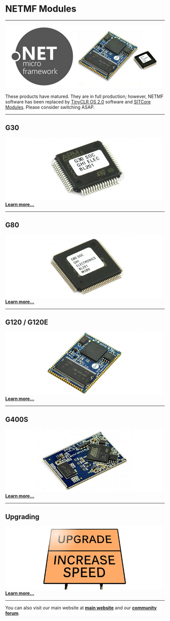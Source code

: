 # NETMF Modules
---
![NETMF](../images/netmf-modules.jpg)

These products have matured. They are in full production; however, NETMF software has been replaced by [TinyCLR OS 2.0](../../software/tinyclr/intro.md) software and [SITCore Modules](../sitcore/intro.md). Please consider switching ASAP.

---
## G30
[![G30](images/g30.jpg)](g30.md)
</br> [**Learn more...**](g30.md) 

---
## G80
[![G80](images/g80.jpg)](g80.md)
</br> [**Learn more...**](g80.md) 

---
## G120 / G120E
[![G120](images/g120.jpg)](g120.md)
</br> [**Learn more...**](g120.md) 

---
## G400S
[![G400S](images/g400s.jpg)](g400s.md)
</br> [**Learn more...**](g400s.md) 

---
## Upgrading 
[![Upgrade to SITCore](images/upgrade-sign.png)](upgrade.md)
</br> [**Learn more...**](upgrade.md) 

---

You can also visit our main website at [**main website**](http://www.ghielectronics.com) and our  [**community forum**](https://forums.ghielectronics.com/).
